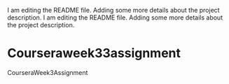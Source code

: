 I am editing the README file. Adding some more details about the project description.
I am editing the README file. Adding some more details about the project description.
# Courseraweek33assignment
CourseraWeek3Assignment

